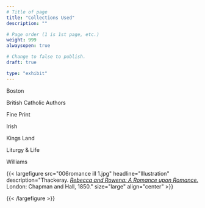```yaml
---
# Title of page
title: "Collections Used"
description: ""

# Page order (1 is 1st page, etc.)
weight: 999
alwaysopen: true

# Change to false to publish.
draft: true

type: "exhibit"
---
```


Boston

British Catholic Authors

Fine Print

Irish

Kings Land

Liturgy & Life

Williams

{{< largefigure src="006romance ill 1.jpg"
                headline="Illustration"
                description="Thackeray. *[Rebecca and Rowena: A Romance upon Romance.](https://bc-primo.hosted.exlibrisgroup.com/permalink/f/1jdnfk3/ALMA-BC21324882630001021)* London: Chapman and Hall, 1850."
                size="large" align="center" >}}

{{< /largefigure >}}